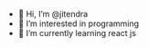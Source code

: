 - 👋 Hi, I’m @jitendra
- 👀 I’m interested in programming
- 🌱 I’m currently learning react js

<!---
jitendra1604/jitendra1604 is a ✨ special ✨ repository because its `README.md` (this file) appears on your GitHub profile.
You can click the Preview link to take a look at your changes.
--->
